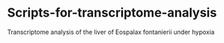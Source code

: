 # Scripts-for-transcriptome-analysis
Transcriptome analysis of the liver of Eospalax fontanierii under hypoxia
